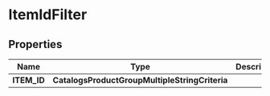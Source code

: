 

# ItemIdFilter


## Properties

| Name | Type | Description | Notes |
|------------ | ------------- | ------------- | -------------|
|**ITEM_ID** | **CatalogsProductGroupMultipleStringCriteria** |  |  |



